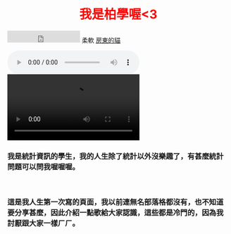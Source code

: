 
<!DOCTYPE html>
<html>
  
  
<h1 style="text-align: center;"><strong><span style="color: #ff0000;">我是柏學喔&lt;3</span></strong></h1>
<p style="text-align: left;"><embed src="https://www.youtube.com/watch?v=g5Dzd_64fII" width="165" height="27"></embed> 柔軟 <span style="text-decoration: underline;">房東的貓</span></p>
<audio src="https://www.youtube.com/watch?v=g5Dzd_64fII" controls="controls">
Your browser does not support the audio element.
</audio>
<video src="https://www.youtube.com/watch?v=g5Dzd_64fII" controls>

</video>
<h3>我是統計資訊的學生，我的人生除了統計以外沒樂趣了，有甚麼統計問題可以問我喔喔喔。</h1>
<p>&nbsp;</p>
<h3>這是我人生第一次寫的頁面，我以前連無名部落格都沒有，也不知道要分享甚麼，因此介紹一點歌給大家認識，這些都是冷門的，因為我討厭跟大家一樣ㄏㄏ。</h1>
<p>&nbsp;</p>
<p>&nbsp;</p>
  
  

</html>



